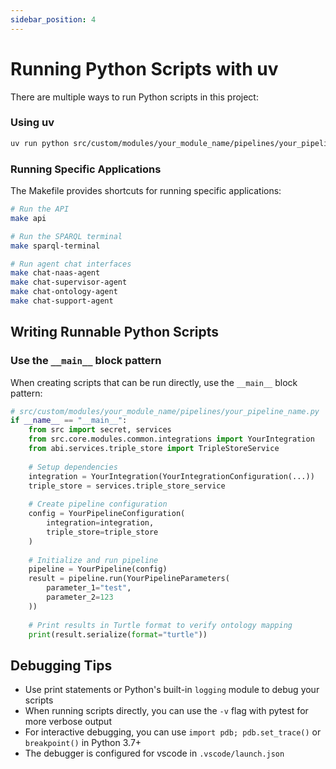 ```yaml
---
sidebar_position: 4
---
```


# Running Python Scripts with uv

There are multiple ways to run Python scripts in this project:

### Using uv

```bash
uv run python src/custom/modules/your_module_name/pipelines/your_pipeline_name.py
```

### Running Specific Applications

The Makefile provides shortcuts for running specific applications:

```bash
# Run the API
make api

# Run the SPARQL terminal
make sparql-terminal

# Run agent chat interfaces
make chat-naas-agent
make chat-supervisor-agent
make chat-ontology-agent
make chat-support-agent
```

## Writing Runnable Python Scripts

### Use the `__main__` block pattern

When creating scripts that can be run directly, use the `__main__` block pattern:

```python
# src/custom/modules/your_module_name/pipelines/your_pipeline_name.py
if __name__ == "__main__":
    from src import secret, services
    from src.core.modules.common.integrations import YourIntegration
    from abi.services.triple_store import TripleStoreService
    
    # Setup dependencies
    integration = YourIntegration(YourIntegrationConfiguration(...))
    triple_store = services.triple_store_service
    
    # Create pipeline configuration
    config = YourPipelineConfiguration(
        integration=integration,
        triple_store=triple_store
    )
    
    # Initialize and run pipeline
    pipeline = YourPipeline(config)
    result = pipeline.run(YourPipelineParameters(
        parameter_1="test",
        parameter_2=123
    ))
    
    # Print results in Turtle format to verify ontology mapping
    print(result.serialize(format="turtle"))
```

## Debugging Tips

- Use print statements or Python's built-in `logging` module to debug your scripts
- When running scripts directly, you can use the `-v` flag with pytest for more verbose output
- For interactive debugging, you can use `import pdb; pdb.set_trace()` or `breakpoint()` in Python 3.7+
- The debugger is configured for vscode in `.vscode/launch.json`